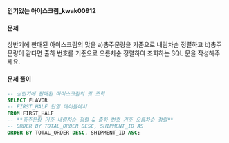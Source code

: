 **인기있는 아이스크림_kwak00912**

<h4> 문제 </h4> 


<p>상반기에 판매된 아이스크림의 맛을 a)총주문량을 기준으로 내림차순 정렬하고 b)총주문량이 같다면 출하 번호를 기준으로 오름차순 정렬하여 조회하는 SQL 문을 작성해주세요.</p>

<h4> 문제 풀이 </h4> 


```sql
-- 상반기에 판매된 아이스크림의 맛 조회
SELECT FLAVOR
-- FIRST_HALF 단일 테이블에서
FROM FIRST_HALF
-- **총주문량 기준 내림차순 정렬 & 출하 번호 기준 오름차순 정렬**
-- ORDER BY TOTAL_ORDER DESC, SHIPMENT_ID AS
ORDER BY TOTAL_ORDER DESC, SHIPMENT_ID ASC;
```

